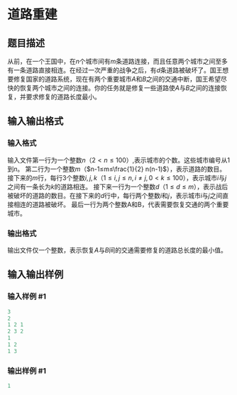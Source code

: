 # 道路重建

## 题目描述

从前，在一个王国中，在$n$个城市间有$m$条道路连接，而且任意两个城市之间至多有一条道路直接相连。在经过一次严重的战争之后，有$d$条道路被破坏了。国王想要修复国家的道路系统，现在有两个重要城市$A$和$B$之间的交通中断，国王希望尽快的恢复两个城市之间的连接。你的任务就是修复一些道路使$A$与$B$之间的连接恢复，并要求修复的道路长度最小。

## 输入输出格式

### 输入格式

输入文件第一行为一个整数$n$（$2<n≤100$）,表示城市的个数。这些城市编号从$1$到$n$。 第二行为一个整数$m$（$n-1≤m≤\frac{1}{2} n(n-1)$），表示道路的数目。 接下来的$m$行，每行$3$个整数$i,j,k$（$1≤i,j≤n,i≠j,0<k≤100$），表示城市$i$与$j$之间有一条长为$k$的道路相连。 接下来一行为一个整数$d$（$1≤d≤m$），表示战后被破坏的道路的数目。在接下来的$d$行中，每行两个整数$i$和$j$，表示城市$i$与$j$之间直接相连的道路被破坏。 最后一行为两个整数A和B，代表需要恢复交通的两个重要城市。 

### 输出格式

输出文件仅一个整数，表示恢复$A$与$B$间的交通需要修复的道路总长度的最小值。

## 输入输出样例

### 输入样例 #1

```cpp
3
2
1 2 1
2 3 2
1
1 2
1 3
```


### 输出样例 #1

```cpp
1
```


